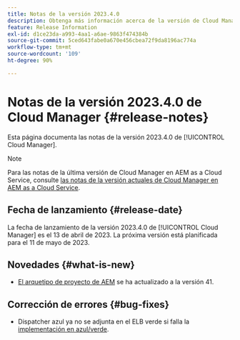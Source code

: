 ```yaml
---
title: Notas de la versión 2023.4.0
description: Obtenga más información acerca de la versión de Cloud Manager 2023.4.0.
feature: Release Information
exl-id: d1ce23da-a993-4aa1-a6ae-9863f474384b
source-git-commit: 5ced643fabe0a670e456cbea72f9da8196ac774a
workflow-type: tm+mt
source-wordcount: '109'
ht-degree: 90%

---
```


# Notas de la versión 2023.4.0 de Cloud Manager {#release-notes}

Esta página documenta las notas de la versión 2023.4.0 de [!UICONTROL Cloud Manager].

>[!NOTE]
>
>Para las notas de la última versión de Cloud Manager en AEM as a Cloud Service, consulte [las notas de la versión actuales de Cloud Manager en AEM as a Cloud Service](https://experienceleague.adobe.com/es/docs/experience-manager-cloud-service/content/release-notes/cloud-manager/current).

## Fecha de lanzamiento {#release-date}

La fecha de lanzamiento de la versión 2023.4.0 de [!UICONTROL Cloud Manager] es el 13 de abril de 2023. La próxima versión está planificada para el 11 de mayo de 2023.

## Novedades {#what-is-new}

* [El arquetipo de proyecto de AEM](https://experienceleague.adobe.com/es/docs/experience-manager-core-components/using/developing/archetype/overview) se ha actualizado a la versión 41.

## Corrección de errores {#bug-fixes}

* Dispatcher azul ya no se adjunta en el ELB verde si falla la [implementación en azul/verde](/help/introduction.md#blue-green).
